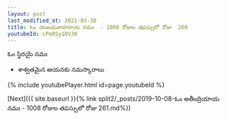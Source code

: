 ```yaml
---
layout: post
last_modified_at: 2021-03-30
title: ఓం యఙయవాహనాయ నమః  - 1008 రోజుల తపస్సులో రోజు  260
youtubeId: cPeRSy1DV30
---
```

 
 
 ఓం స్థిరయై నమః  
 
 - శాశ్వతమైన ఆయనకు నమస్కారాలు 
 
  
 
  
 
 
 
 
 
 


{% include youtubePlayer.html id=page.youtubeId %}
 
[Next]({{ site.baseurl }}{% link  split2/_posts/2019-10-08-ఓం అతీంద్రియాయ నమః  - 1008 రోజుల తపస్సులో రోజు  261.md%})
 
